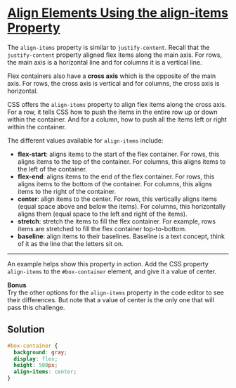 # [Align Elements Using the align-items Property](https://learn.freecodecamp.org/responsive-web-design/css-flexbox/align-elements-using-the-align-items-property)

The `align-items` property is similar to `justify-content`. Recall that the `justify-content` property aligned flex items along the main axis. For rows, the main axis is a horizontal line and for columns it is a vertical line.

Flex containers also have a **cross axis** which is the opposite of the main axis. For rows, the cross axis is vertical and for columns, the cross axis is horizontal.

CSS offers the `align-items` property to align flex items along the cross axis. For a row, it tells CSS how to push the items in the entire row up or down within the container. And for a column, how to push all the items left or right within the container.

The different values available for `align-items` include:

- **flex-start**: aligns items to the start of the flex container. For rows, this aligns items to the top of the container. For columns, this aligns items to the left of the container.
- **flex-end**: aligns items to the end of the flex container. For rows, this aligns items to the bottom of the container. For columns, this aligns items to the right of the container.
- **center**: align items to the center. For rows, this vertically aligns items (equal space above and below the items). For columns, this horizontally aligns them (equal space to the left and right of the items).
- **stretch**: stretch the items to fill the flex container. For example, rows items are stretched to fill the flex container top-to-bottom.
- **baseline**: align items to their baselines. Baseline is a text concept, think of it as the line that the letters sit on.

---

An example helps show this property in action. Add the CSS property `align-items` to the `#box-container` element, and give it a value of center.

**Bonus**  
Try the other options for the `align-items` property in the code editor to see their differences. But note that a value of center is the only one that will pass this challenge.

## Solution

```css
#box-container {
  background: gray;
  display: flex;
  height: 500px;
  align-items: center;
}
```
